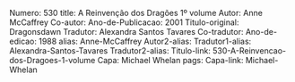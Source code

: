 Numero: 530
title: A Reinvenção dos Dragões 1º volume
Autor: Anne McCaffrey
Co-autor: 
Ano-de-Publicacao: 2001
Titulo-original: Dragonsdawn
Tradutor: Alexandra Santos Tavares
Co-tradutor: 
Ano-de-edicao: 1988
alias: Anne-McCaffrey
Autor2-alias: 
Tradutor1-alias: Alexandra-Santos-Tavares
Tradutor2-alias: 
Titulo-link: 530-A-Reinvencao-dos-Dragoes-1-volume
Capa: Michael Whelan
pags: 
Capa-link: Michael-Whelan